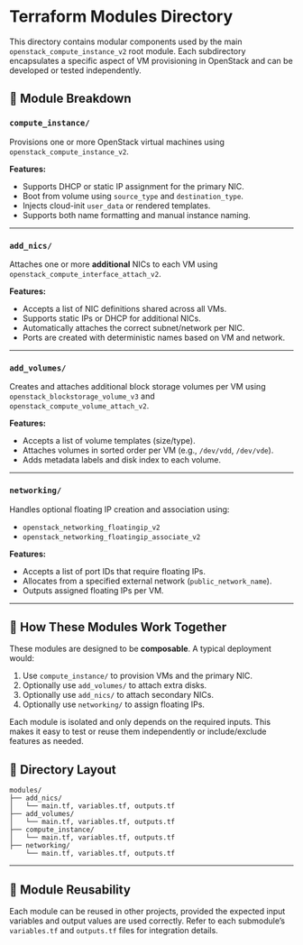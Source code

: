 # Terraform Modules Directory

This directory contains modular components used by the main `openstack_compute_instance_v2` root module. Each subdirectory encapsulates a specific aspect of VM provisioning in OpenStack and can be developed or tested independently.

## 📁 Module Breakdown

### `compute_instance/`

Provisions one or more OpenStack virtual machines using `openstack_compute_instance_v2`.

**Features:**

- Supports DHCP or static IP assignment for the primary NIC.
- Boot from volume using `source_type` and `destination_type`.
- Injects cloud-init `user_data` or rendered templates.
- Supports both name formatting and manual instance naming.

---

### `add_nics/`

Attaches one or more **additional** NICs to each VM using `openstack_compute_interface_attach_v2`.

**Features:**

- Accepts a list of NIC definitions shared across all VMs.
- Supports static IPs or DHCP for additional NICs.
- Automatically attaches the correct subnet/network per NIC.
- Ports are created with deterministic names based on VM and network.

---

### `add_volumes/`

Creates and attaches additional block storage volumes per VM using `openstack_blockstorage_volume_v3` and `openstack_compute_volume_attach_v2`.

**Features:**

- Accepts a list of volume templates (size/type).
- Attaches volumes in sorted order per VM (e.g., `/dev/vdd`, `/dev/vde`).
- Adds metadata labels and disk index to each volume.

---

### `networking/`

Handles optional floating IP creation and association using:

- `openstack_networking_floatingip_v2`
- `openstack_networking_floatingip_associate_v2`

**Features:**

- Accepts a list of port IDs that require floating IPs.
- Allocates from a specified external network (`public_network_name`).
- Outputs assigned floating IPs per VM.

---

## 🧩 How These Modules Work Together

These modules are designed to be **composable**. A typical deployment would:

1. Use `compute_instance/` to provision VMs and the primary NIC.
2. Optionally use `add_volumes/` to attach extra disks.
3. Optionally use `add_nics/` to attach secondary NICs.
4. Optionally use `networking/` to assign floating IPs.

Each module is isolated and only depends on the required inputs. This makes it easy to test or reuse them independently or include/exclude features as needed.

## 📁 Directory Layout

```text
modules/
├── add_nics/
│   └── main.tf, variables.tf, outputs.tf
├── add_volumes/
│   └── main.tf, variables.tf, outputs.tf
├── compute_instance/
│   └── main.tf, variables.tf, outputs.tf
├── networking/
    └── main.tf, variables.tf, outputs.tf
```

---

## 👷 Module Reusability

Each module can be reused in other projects, provided the expected input variables and output values are used correctly. Refer to each submodule’s `variables.tf` and `outputs.tf` files for integration details.
